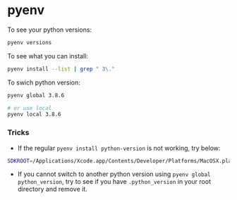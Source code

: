 # pyenv

To see your python versions:
```bash
pyenv versions
```

To see what you can install:
```bash
pyenv install --list | grep " 3\."

```

To swich python version:
```bash
pyenv global 3.8.6

# or use local
pyenv local 3.8.6
```

### Tricks

- If the regular `pyenv install python-version` is not working, try below:
```bash 
SDKROOT=/Applications/Xcode.app/Contents/Developer/Platforms/MacOSX.platform/Developer/SDKs/MacOSX10.14.sdk MACOSX_DEPLOYMENT_TARGET=10.14 pyenv install 3.8.6
```

- If you cannot switch to another python version using `pyenv global python_version`, try to see if you have `.python_version` in your root directory and remove it.
